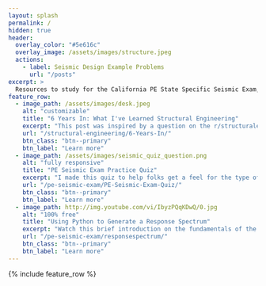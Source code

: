 ```yaml
---
layout: splash
permalink: /
hidden: true
header:
  overlay_color: "#5e616c"
  overlay_image: /assets/images/structure.jpeg
  actions:
    - label: Seismic Design Example Problems
      url: "/posts"
excerpt: >
  Resources to study for the California PE State Specific Seismic Exam, the NCEES Structural PE Exam, and various topics in Structural Engineering.
feature_row:
  - image_path: /assets/images/desk.jpeg
    alt: "customizable"
    title: "6 Years In: What I've Learned Structural Engineering"
    excerpt: "This post was inspired by a question on the r/structuralengineering subreddit asking about the daily design experience. Check out my response here."
    url: "/structural-engineering/6-Years-In/"
    btn_class: "btn--primary"
    btn_label: "Learn more"
  - image_path: /assets/images/seismic_quiz_question.png
    alt: "fully responsive"
    title: "PE Seismic Exam Practice Quiz"
    excerpt: "I made this quiz to help folks get a feel for the type of content to expect on the California State Specific Seismic Exam."
    url: "/pe-seismic-exam/PE-Seismic-Exam-Quiz/"
    btn_class: "btn--primary"
    btn_label: "Learn more"
  - image_path: http://img.youtube.com/vi/IbyzPQqKDwQ/0.jpg
    alt: "100% free"
    title: "Using Python to Generate a Response Spectrum"
    excerpt: "Watch this brief introduction on the fundamentals of the response spectrum and learn how to generate your own using Python."
    url: "/pe-seismic-exam/responsespectrum/"
    btn_class: "btn--primary"
    btn_label: "Learn more"      
---
```


{% include feature_row %}